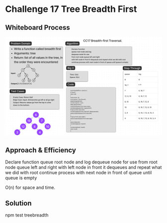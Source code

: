 # Challenge 17 Tree Breadth First

## Whiteboard Process

![whiteboard image](/javascript/linked-list/tree-breadth-first/CC17WB.png)

## Approach & Efficiency

Declare function
queue root node and log
dequeue node for use
from root node queue left and right
with left node in front it dequeues and repeat what we did with root
continue process with next node in front of queue until queue is empty

O(n) for space and time.

## Solution

npm test treebreadth
